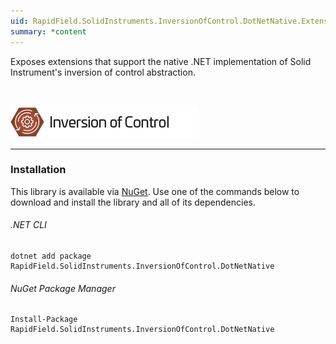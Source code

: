 ```yaml
---
uid: RapidField.SolidInstruments.InversionOfControl.DotNetNative.Extensions
summary: *content
---
```


<!--
Copyright (c) RapidField LLC. Licensed under the MIT License. See LICENSE.txt in the project root for license information.
-->

Exposes extensions that support the native .NET implementation of Solid Instrument's inversion of control abstraction.

<br />

![Inversion of Control label](../images/Label.InversionOfControl.300w.png)
- - -

### Installation

This library is available via [NuGet](https://docs.microsoft.com/en-us/nuget/quickstart/install-and-use-a-package-in-visual-studio). Use one of the commands below to download and install the library and all of its dependencies.

###### .NET CLI

```shell
dotnet add package RapidField.SolidInstruments.InversionOfControl.DotNetNative
```

###### NuGet Package Manager

```shell
Install-Package RapidField.SolidInstruments.InversionOfControl.DotNetNative
```